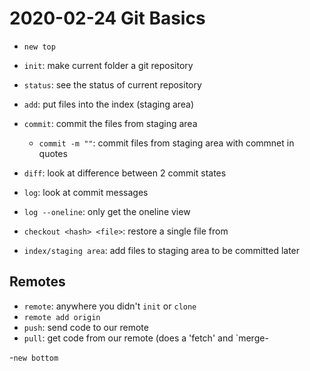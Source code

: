 # 2020-02-24 Git Basics

- `new top`

- `init`: make current folder a git repository
- `status`: see the status of current repository
- `add`: put files into the index (staging area)
- `commit`: commit the files from staging area
  - `commit -m ""`: commit files from staging area with commnet in quotes
- `diff`: look at difference between 2 commit states
- `log`: look at commit messages
- `log --oneline`: only get the oneline view
- `checkout <hash> <file>`: restore a single file from

- `index/staging area`: add files to staging area to be committed later

## Remotes

- `remote`: anywhere you didn't `init` or `clone`
- `remote add origin`
- `push`: send code to our remote
- `pull`: get code from our remote (does a 'fetch' and `merge-

-`new bottom `
